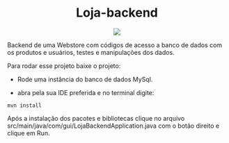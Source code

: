 <h1 align="center"> Loja-backend </h1>

<p align="center">
<img loading="lazy" src="http://img.shields.io/static/v1?label=STATUS&message=EM%20DESENVOLVIMENTO&color=GREEN&style=for-the-badge"/>
</p>

Backend de uma Webstore com códigos de acesso a banco de dados com os produtos e usuários, testes e manipulações dos dados.

Para rodar esse projeto baixe o projeto:

- Rode uma instância do banco de dados MySql.

- abra pela sua IDE preferida e no terminal digite: 

```
mvn install
```

Após a instalação dos pacotes e bibliotecas clique no arquivo src/main/java/com/gui/LojaBackendApplication.java com o botão direito e clique em Run.
